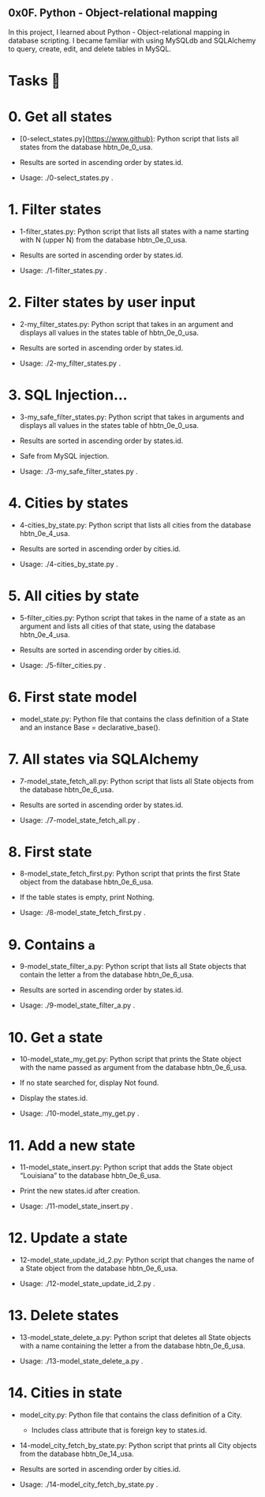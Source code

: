 ## 0x0F. Python - Object-relational mapping

In this project, I learned about Python - Object-relational mapping in database scripting. I became familiar with using MySQLdb and SQLAlchemy to query, create, edit, and delete tables in MySQL.

# Tasks 📃

# 0. Get all states

+ [0-select_states.py]{https://www.github}: Python script that lists all states from the database hbtn_0e_0_usa.

+ Results are sorted in ascending order by states.id.

+ Usage: ./0-select_states.py <mysql username> <mysql password> <database name>.

# 1. Filter states

+ 1-filter_states.py: Python script that lists all states with a name starting with N (upper N) from the database hbtn_0e_0_usa.

+ Results are sorted in ascending order by states.id.

+ Usage: ./1-filter_states.py <mysql username> <mysql password> <database name>.

# 2. Filter states by user input

+ 2-my_filter_states.py: Python script that takes in an argument and displays all values in the states table of hbtn_0e_0_usa.

+ Results are sorted in ascending order by states.id.

+ Usage: ./2-my_filter_states.py <mysql username> <mysql password> <database name> <state name searched>.

# 3. SQL Injection...

+ 3-my_safe_filter_states.py: Python script that takes in arguments and displays all values in the states table of hbtn_0e_0_usa.

+ Results are sorted in ascending order by states.id.

+ Safe from MySQL injection.

+ Usage: ./3-my_safe_filter_states.py <mysql username> <mysql password> <database name> <state name searched>.

# 4. Cities by states

+ 4-cities_by_state.py: Python script that lists all cities from the database hbtn_0e_4_usa.

+ Results are sorted in ascending order by cities.id.

+ Usage: ./4-cities_by_state.py <mysql username> <mysql password> <database name>.

# 5. All cities by state

+ 5-filter_cities.py: Python script that takes in the name of a state as an argument and lists all cities of that state, using the database hbtn_0e_4_usa.

+ Results are sorted in ascending order by cities.id.

+ Usage: ./5-filter_cities.py <mysql username> <mysql password> <database name>.

# 6. First state model

+ model_state.py: Python file that contains the class definition of a State and an instance Base = declarative_base().

# 7. All states via SQLAlchemy

+ 7-model_state_fetch_all.py: Python script that lists all State objects from the database hbtn_0e_6_usa.

+ Results are sorted in ascending order by states.id.

+ Usage: ./7-model_state_fetch_all.py <mysql username> <mysql password> <database name>.

# 8. First state

+ 8-model_state_fetch_first.py: Python script that prints the first State object from the database hbtn_0e_6_usa.

+ If the table states is empty, print Nothing.

+ Usage: ./8-model_state_fetch_first.py <mysql username> <mysql password> <database name>.

# 9. Contains `a`

+ 9-model_state_filter_a.py: Python script that lists all State objects that contain the letter a from the database hbtn_0e_6_usa.

+ Results are sorted in ascending order by states.id.

+ Usage: ./9-model_state_filter_a.py <mysql username> <mysql password> <database name>.

# 10. Get a state

+ 10-model_state_my_get.py: Python script that prints the State object with the name passed as argument from the database hbtn_0e_6_usa.

+ If no state searched for, display Not found.

+ Display the states.id.

+ Usage: ./10-model_state_my_get.py <mysql username> <mysql password> <database name> <state name to search>.

# 11. Add a new state

+ 11-model_state_insert.py: Python script that adds the State object “Louisiana” to the database hbtn_0e_6_usa.

+ Print the new states.id after creation.

+ Usage: ./11-model_state_insert.py <mysql username> <mysql password> <database name>.

# 12. Update a state

+ 12-model_state_update_id_2.py: Python script that changes the name of a State object from the database hbtn_0e_6_usa.

+ Usage: ./12-model_state_update_id_2.py <mysql usernam> <mysql password> <database name>.

# 13. Delete states

+ 13-model_state_delete_a.py: Python script that deletes all State objects with a name containing the letter a from the database hbtn_0e_6_usa.

+ Usage: ./13-model_state_delete_a.py <mysql username> <mysql password> <database name>.

# 14. Cities in state

+ model_city.py: Python file that contains the class definition of a City.

  + Includes class attribute that is foreign key to states.id.


+ 14-model_city_fetch_by_state.py: Python script that prints all City objects from the database hbtn_0e_14_usa.

* Results are sorted in ascending order by cities.id.

* Usage: ./14-model_city_fetch_by_state.py <mysql username> <mysql password> <database name>.
